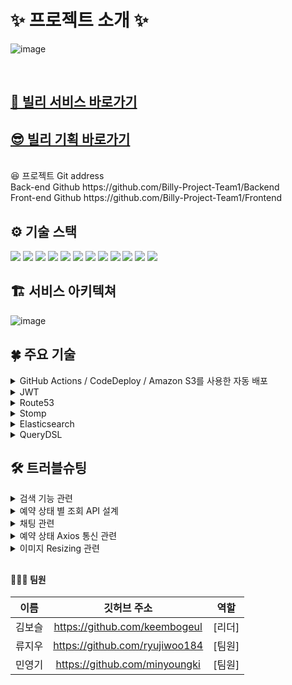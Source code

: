# ✨ 프로젝트 소개 ✨

![image](https://user-images.githubusercontent.com/83330576/193493626-9350d558-50c1-4f3c-adc3-a3d7b7919b0a.png)

<br>
<h2><a href="https://billyproject.shop" dir="auto">🤩 빌리 서비스 바로가기</a></h2>
<h2><a href="https://gossamer-bath-a39.notion.site/Billy-1c64df5f1eb64281aad11b693835e3bc" dir="auto">😎 빌리 기획 바로가기</a></h2>
<br>
😆 프로젝트 Git address<br>
Back-end Github https://github.com/Billy-Project-Team1/Backend<br>
Front-end Github https://github.com/Billy-Project-Team1/Frontend<br>

## <h2>⚙️ 기술 스택</h2>
<div>
<img src="https://img.shields.io/badge/Spring Boot-6DB33F?style=for-the-badge&logo=SpringBoot&logoColor=white"/>
<img src="https://img.shields.io/badge/Gradle-02303A?style=for-the-badge&logo=Gradle&logoColor=white"/>
<img src="https://img.shields.io/badge/MySQL-4479A1?style=for-the-badge&logo=MySQL&logoColor=white"/>
<img src="https://img.shields.io/badge/Elasticsearch-005571?style=for-the-badge&logo=Elasticsearch&logoColor=white"/>
<img src="https://img.shields.io/badge/Amazon EC2-FF9900?style=for-the-badge&logo=AmazonEC2&logoColor=white"/>
<img src="https://img.shields.io/badge/IntelliJ IDEA-000000?style=for-the-badge&logo=IntelliJ IDEA&logoColor=white"/>
<img src="https://img.shields.io/badge/GitHub Actions-2088FF?style=for-the-badge&logo=GitHub Actions&logoColor=white"/>
<img src="https://img.shields.io/badge/GitHub-181717?style=for-the-badge&logo=GitHub&logoColor=white"/>
<img src="https://img.shields.io/badge/Socket.io-010101?style=for-the-badge&logo=Socket.io&logoColor=white"/>
<img src="https://img.shields.io/badge/Stromp-353535?style=for-the-badge&logoColor=white">
<img src="https://img.shields.io/badge/Amazon S3-569A31?style=for-the-badge&logo=Amazon S3&logoColor=white"/>
<img src="https://img.shields.io/badge/Amazon RDS-527FFF?style=for-the-badge&logo=Amazon RDS&logoColor=white"/>
</div>

## <h2>🏗 서비스 아키텍쳐</h2>
![image](https://user-images.githubusercontent.com/83330576/193495609-2b7f78ad-6191-4014-9b8c-9c2cc5ba37db.png)

## <h2>🍀 주요 기술</h2>
<details>
  <summary> GitHub Actions / CodeDeploy / Amazon S3를 사용한 자동 배포 </summary>
  <ul dir="auto">
    <li>
      유저의 측면에서 서버가 중단되어 서비스를 이용하지 못하는 상황을 막고자
GitHub Action으로 빌드를 진행하고 빌드한 파일을 S3에 업로드한 후
Codedeploy에서 사전에 작성된 script를 기반으로 자동 배포를 할 수 있도록 구현
    </li>
  </ul>
</details>

<details>
  <summary> JWT </summary>
  <ul dir="auto">
    <li>
      권한 부여 :  사용자가 로그인하면 이후의 각 요청에는 JWT가 포함되어 사용자가 해당 토큰으로 허용된 경로, 서비스 및 리소스에 액세스할 수 있음
    </li>
    <li>
      정보 교환 :  JSON 웹 토큰은 당사자 간에 정보를 안전하게 전송하는 좋은 방법
JWT는 보낸 사람이 자신이 누구인지 확인할 수 있음
또한 헤더와 페이로드를 사용하여 서명을 계산하므로 내용이 조작되지 않았는지 확인할 수도 있음
    </li>
  </ul>
</details>

<details>
  <summary> Route53 </summary>
  <ul dir="auto">
    <li>
      지연시간 기반 연결(Latency Based Routing) : 도메인 하나에 각 지역별로 가장 빠른 곳으로 연결해주는 서비시로 접속자하는 사용자가 전세계 어디서든 가장 반응이 빠른 네임서버로로 연결해주는 아주 훌륭한 서비스
    </li>
    <li>
      속도가 아주 빠른 유료 DNS 기반 : 일반적으로 한국의 도메인 주소 서비스 업체에서 무료로 제공하는 네임서버는 대부분 4개 이하로써 고정되어있는데 이로 인하여 해당 호스팅사에서 트래픽이 증가하면 네임서버 연결 단에서 먼저 시간 지체(Latency)가 일어나기 시작함. Route 53 에서는 해당 지역 리전의 가용 영역(Avaiable Area)에서 작동되는 수 천대의 네임서버에서 서버로드가 가장 작은 무작위 순서를 정해 할당하므로 네임서버의 동작 속도가 무척 빠름
    </li>
    <li>
      헬스 체크와 Fail Over : Route53은 자체적으로 Health check 기능을 가지고 있음. 즉, 하나의 DNS 명에 대해서 여러개의 IP 주소를 반환할 수 있는데, 해당 ip의 서버의 상태를 체크해서 장애 상태인 경우에는 네임서버의 리스에서 제외하고 있다가 장애가 복구 되면 다시 리스트에 추가하는 형태이므로 웹서버의 셧 다운타임을 최소로 하고 웹 사이트 반응 속도를 최대로 할 수 있는 기반 기술을 제공
    </li>
  </ul>
</details>

<details>
  <summary> Stomp </summary>
  <ul dir="auto">
    <li>
      Spring Security와 JWT를 연동해 메세지 보호 가능
    </li>
    <li>
      WebSocket만 사용해서 구현하면 요청,메시지 통신 과정을 처리하는 부분을 전부 구현해야 하지만 STOMP를 사용하면 기본적으로 pub/sub 구조로 되어있어 메시지를 발송하고, 메시지를 받아 처리하는 부분이 확실히 정해져 있기 때문에 개발하는 입장에서 명확하게 인지하고 개발할 수 있는 이점이 있습니다.
    </li>
  </ul>
</details>


<details>
  <summary> Elasticsearch </summary>
  <ul dir="auto">
    <li>JPA의 like절이나 contains절을 사용해서 검색기능을 구현할 때의 한계점
      <ul>
          <li>검색에 사용할 필드가 title과 detailLocation 두 가지였기 때문에 JPA로만 검색기능을 구현한다면 ex) 강남 자전거, 속초 헤어드라이기 이런식으로 지역과 제목 순으로 띄어쓰기를 포함해서만 검색이 가능한 한계점이 있었음
          </li>
      </ul>
    </li>
    <li>선택지는 Hibernate Search, Elasticsearch 등이 있었음</li>
    <li>두 가지 모두 구현해보았지만 Hibernate Search의 적용에 어려움이 있었고, Elasticsearch는 JPA의 Repository처럼 사용할 수 있었기 때문에 훨씬 간편하게 사용 가능, Elasticsearch 선택</li>
  </ul>
</details>
<details>
  <summary> QueryDSL </summary>
  <ul dir="auto">
    <li>다양한 조회 기능을 구현하고 싶고, 여러 테이블에서 데이터를 뽑아 사용하기 위함</li>
    <li>선택지는 QueryDSL, Native SQL, JOOQ 등이 있었음</li>
    <li>Native SQL은 데이터베이스 의존적, query문 작성이 QueryDSL보다 어려움</li>
    <li>QueryDSL은 Entity 클래스를 기반으로 QueryDSL 쿼리 전용 클래스를 만들어야 하는 단점이 있으나 자동으로 생성가능하며 사용이 매우 쉽고 직관적</li>
    <li>JOOQ은 QueryDSL 과 비교대상이 되는 프레임워크로 QueryDSL과 유사하며 Return 해주는 Class가 Entity가 아닌 별도의 Class 인 것이 단점.그리고 JOOQ은 유료데이터베이스에 대해서는 유료로 사용해야함</li>
    <li>현재 데이터베이스를 mysql을 사용하여 JOOQ 또한 무료로 사용 가능하지만 앞으로 계속 사용해볼 수 있는 확장성까지 고려해봤을 때 QueryDSL 사용해보는 것을 선택</li>
  </ul>
</details>

## <h2>🛠 트러블슈팅</h2>
<details>
  <summary> 검색 기능 관련 </summary>
  <ul dir="auto">
    <li><strong>문제 상황</strong>
        <ul dir="auto">
          <li>이전의 JPA의 like절이나 contains절을 사용할 때의 검색 기능은 ex) 강남 자전거, 속초 헤어드라이기 이런식으로 지역과 제목 순으로 띄어쓰기를 포함해서만 검색이 가능한 한계가 있었고, jmeter로 측정한 속도도 향상 시키고자함</li>
        </ul>
    </li>
    <li><strong>해결방안 1안</strong>
      <ul dir="auto">
        <li>Hibernate Search</li>
      </ul>
    </li>
    <li><strong>해결방안 2안</strong>
      <ul dir="auto">
        <li>Elasticsearch<br>
      </ul>
    </li>
    <li><strong>의견 조율</strong>
    <ul dir="auto">
      <li>Hibernate Search는 한글 검색 위주인 현재 프로젝트를 위해서는 Lucene Korean Analyzer 아리랑을 도입해야했고 적용 과정이 어려움, Elasticsearch는 한글 형태소 분석기인 nori를 쉽게 설치할 수 있고, Elasticsearch에서 색인된 데이터를 검색하고 시각화하는 기능을 제공해주는 Kibana에서 처음 index를 생성할 때 설정사항으로 글자를 쪼개서 검색할 수 있도록 설정이 가능</li>
      </ul>
    </li>
    <li><strong>의견 결정</strong>
      <ul dir="auto">
        <li>Elasticsearch으로 결정</li>
      </ul>
    </li>
    <li><strong>결과</strong>
      <ul dir="auto">
        <li>
          JMeter를 통해 1000명의 User가 동시에 이용했을 때의 평균 속도 17.4% 가량 감소
            <ul dir="auto">
              <li>
                JPA를 통한 검색 기능 JMeter Summary Report<br>
                <img width="499" alt="Screen Shot 2022-10-03 at 3 09 55 PM" src="https://user-images.githubusercontent.com/98302518/193512115-c86ae3d9-88a5-4987-8e9f-1213b149af38.png">
              </li>
              <li>
                Elasticsearch를 통한 검색 기능 JMeter Summary Report<br>
                <img width="496" alt="Screen Shot 2022-10-03 at 3 09 44 PM" src="https://user-images.githubusercontent.com/98302518/193512103-a49e8a31-db5d-4adf-9f9a-c1709765f584.png">
              </li>
            </ul>
        </li>
      </ul>
    </li>
  </ul>
</details>

<details>
  <summary> 예약 상태 별 조회 API 설계 </summary>
  <ul dir="auto">
    <li><strong>문제 상황</strong>
        <ul dir="auto">
          <li>현재 프로젝트의 주요 기능 중 예약 상태 별 조회에서 빌려주는 사람 입장과 빌리는 사람 입장 모두에서 각 5가지의 상태 별 조회 기능 구현이 필요</li>
        </ul>
    </li>
    <li><strong>해결방안 1안</strong>
      <ul dir="auto">
        <li>빌리는 사람, 빌려주는 사람의 입장에서 각 5가지의 상태 별 API 구현 (총 10개의 API)</li>
      </ul>
    </li>
    <li><strong>해결방안 2안</strong>
      <ul dir="auto">
        <li>빌리는 사람, 빌려주는 사람의 입장에서 상태도 매개변수로 넣어주는 API 구현 (총 2개의 API)</li>
      </ul>
    </li>
    <li><strong>의견 조율</strong>
    <ul dir="auto">
      <li>1안은 프론트 측에서 만들어진 API를 호출하기만 하면 된다는 장점이 있지만 같은 로직의 API가 너무 많이 생김,  2안은 프론트 측에서 정해놓은 상태값을 전달해주기만 하면 2개의 API로 구현 가능</li>
      </ul>
    </li>
    <li><strong>의견 결정</strong>
      <ul dir="auto">
        <li>1안은 같은 로직을 반복적으로 10번이나 작성하기 때문에 매우 비효율적이라고 판단, 2안이 훨씬 효율적이라고 판단하여 결정</li>
      </ul>
    </li>
  </ul>
</details>

<details>
  <summary> 채팅 관련 </summary>
  <ul dir="auto">
    <li><strong>문제 상황</strong>
        <ul dir="auto">
          <li>채팅룸을 개설하는 권한은 빌리는 사람이 가지고 있음, 해당 물건을 빌려주는 사람의 경우 채팅방이 생성이 되었는지 알 수가 없음 빌리는 사람이 채팅방을 개설하고 들어갔을 때,  ENTER TYPE의 메세지를 서버로 전달 하는 과정에서 게시글의 주인도 입력해준다. 위 과정에서 useEffect로 post의 정보를 불러 왔지만, useEffect의 특성상 렌더링 이후에 실행이 되는 함수로 ENTER TYPE메세지를 보낼 때 게시글의주인 데이터가 undefined 으로 정의 되어 제대로 실행이 되지 않음</li>
        </ul>
    </li>
    <li><strong>해결방안 1안</strong>
      <ul dir="auto">
        <li>useEffect 내에 async await를 적용하여 dispatch로 불러온뒤 ENTER TYPE메세지를 보내게 끔 설정</li>
      </ul>
    </li>
    <li><strong>해결방안 2안</strong>
      <ul dir="auto">
        <li>Back-End 서버에서 별도로 invite 하는 로직을 만들어서 초대 알림 등을 보내 입장하였을 때 게시글의 주인이 ENTER가 되도록 설정</li>
      </ul>
    </li>
    <li><strong>의견 조율</strong>
    <ul dir="auto">
      <li>useEffect 내에 async await 를 적용하는 것이 일반적으로 사용되지 않았지만 callback 함수를 이용하여 콜백함수에 async await을 적용하여 해결 가능 해 보였고, back-end 서버에서 별도의 로직을 만드는데 시간적 소요가 많이 발생할 것으로 보임</li>
      </ul>
    </li>
    <li><strong>의견 결정</strong>
      <ul dir="auto">
        <li>해결 방안 1안으로 결정 </li>
      </ul>
    </li>
  </ul>
</details>

<details>
  <summary> 예약 상태 Axios 통신 관련 </summary>
  <ul dir="auto">
    <li><strong>문제 상황</strong>
        <ul dir="auto">
          <li>예약 상태 변경 버튼을 클릭하면 변경된 예약상태를 출력하지 못한다. 예약 상태변경 후 새로고침을 위해 ‘window.location.replace()’을 추가하여 새로고침이 되지만 첫 화면으로 관심목록 페이지가 보인다. 그리고 spa 프레임워크,라이브러리에서 권장하지 않는 로직이고 예약 상태 변경 후 이후의 작업을 진행하지 않아 새로고침이 필요했다.</li>
        </ul>
    </li>
    <li><strong>해결방안 1안</strong>
      <ul dir="auto">
        <li>response값에 데이터를 다시 받아와서 extrareducers에 넣어준다. (ex.filter 메소드사용)</li>
      </ul>
    </li>
    <li><strong>해결방안 2안</strong>
      <ul dir="auto">
        <li>extrareducers로 변경하지 않고, 현재 예약상태 리스트를 다시 axios로 get하여 반영</li>
      </ul>
    </li>
    <li><strong>의견 조율</strong>
      <ul dir="auto">
        <li>asxios 통신후 response 값에 success: true / false만 출력이 되어 별도 extrareducer를 변경 할 수 없는 상황. 해결방안 1안의 경우 소요되는 리소스가 크다</li>
      </ul>
    </li>
    <li><strong>의견 결정</strong>
      <ul dir="auto">
        <li>변경된 상태에 대해서 전체 리스트를 get해오는 것으로 결정</li>
      </ul>
    </li>
  </ul>
</details>

<details>
  <summary> 이미지 Resizing 관련 </summary>
  <ul dir="auto">
    <li><strong>문제 상황</strong>
        <ul dir="auto">
          <li>Main 페이지 및 포스트 상세 조회 시 업로드 이미지 크기별로 다른 1)렌더링 속도가 나타남 2)Lighthouse 성능 점수도 37점으로 낮은 점수로 나왔고 그 이유 대부분은 이미지 크기와 관련되어 있었다.</li>
        </ul>
    </li>
    <li><strong>해결방안 1안</strong>
      <ul dir="auto">
        <li>FrontEnd 측에서 라이브러리를 사용하여 최대 이미지 설정한 뒤 BackEnd 서버로 데이터를 보내주어 이미지 크기를 줄이는 법</li>
      </ul>
    </li>
    <li><strong>해결방안 2안</strong>
      <ul dir="auto">
        <li>FrontEnd 에서 현재와 같이 업로드 이미지 사이즈 제한 없이 보낸 뒤 BackEnd에서 S3로 업로드시 이미지 사이즈를 정하여 저장 하는 방법
            두 방안 모두 이미지가 쓰이는 가장 큰 크기(420px)를 최대로 하여 저장하는 방법을 고려 하였다.
        </li>
      </ul>
    </li>
    <li><strong>의견 조율</strong>
      <ul dir="auto">
        <li>해결 방안 2안의 경우 클라이언트에서 가공되지 않는 큰 이미지를 보내는 경우 서버에 부담이 생길 수 있고, 해결 방안 1안으로 진행 하였을 경우 업로드 전 이미지 미리보기 부터 최적화된 이미지 사이즈를 선택 할 수 있다. </li>
      </ul>
    </li>
    <li><strong>의견 결정</strong>
      <ul dir="auto">
        <li>해결 방안 1안으로 결정을 하여 아래와 같이 성능이 향상 되었다.</li>
      </ul>
    </li>
  </ul>
</details>


## <h4>👩‍👦‍👦 팀원</h4>
<table>
  <thead>
    <tr>
      <th align="center">이름</th>
      <th align="center">깃허브 주소</th>
      <th align="center">역할</th>
    </tr>
  </thead>
  <tbody>
    <tr>
      <td align="center">김보슬</td>
      <td align="center"><a href="https://github.com/keembogeul">https://github.com/keembogeul</a></td>
      <td align="center">[리더]</td>
    </tr>
    <tr>
      <td align="center">류지우</td>
      <td align="center"><a href="https://github.com/ryujiwoo184">https://github.com/ryujiwoo184</a></td>
      <td align="center">[팀원]</td>
    </tr>
    <tr>
      <td align="center">민영기</td>
      <td align="center"><a href="https://github.com/minyoungki">https://github.com/minyoungki</a></td>
      <td align="center">[팀원]</td>
    </tr>
  </tbody>
</table>


